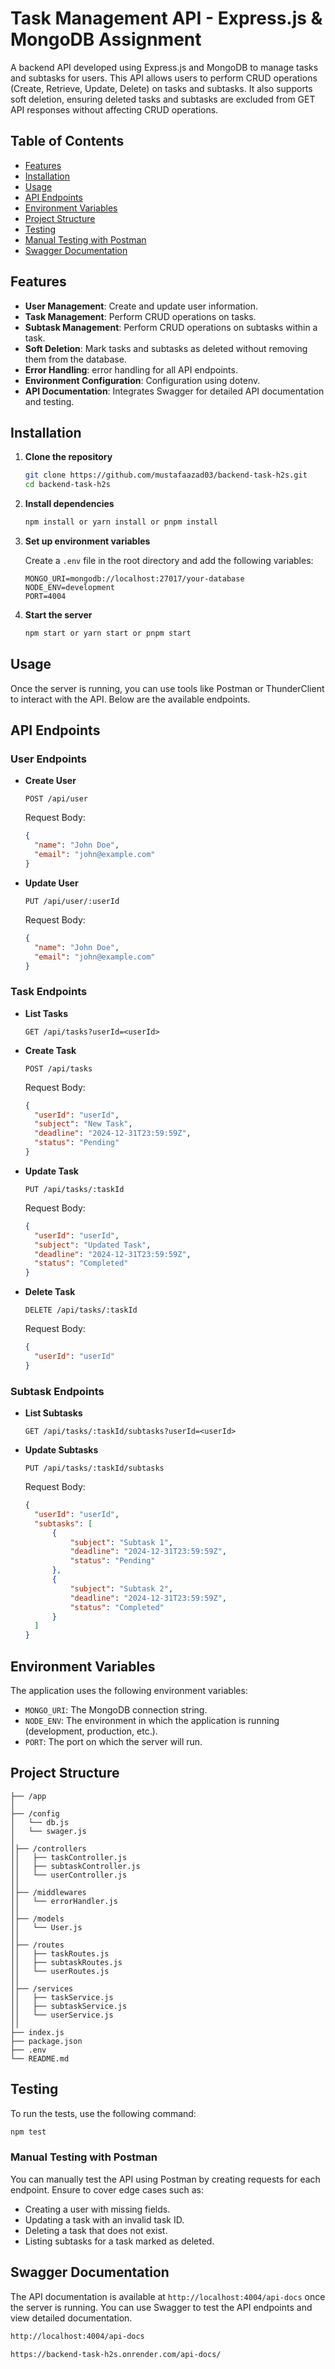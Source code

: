 # Task Management API - Express.js & MongoDB Assignment

A backend API developed using Express.js and MongoDB to manage tasks and subtasks for users. This API allows users to perform CRUD operations (Create, Retrieve, Update, Delete) on tasks and subtasks. It also supports soft deletion, ensuring deleted tasks and subtasks are excluded from GET API responses without affecting CRUD operations.

## Table of Contents

- [Features](#features)
- [Installation](#installation)
- [Usage](#usage)
- [API Endpoints](#api-endpoints)
- [Environment Variables](#environment-variables)
- [Project Structure](#project-structure)
- [Testing](#testing)
- [Manual Testing with Postman](#manual-testing-with-postman)
- [Swagger Documentation](#swagger-documentation)

## Features

- **User Management**: Create and update user information.
- **Task Management**: Perform CRUD operations on tasks.
- **Subtask Management**: Perform CRUD operations on subtasks within a task.
- **Soft Deletion**: Mark tasks and subtasks as deleted without removing them from the database.
- **Error Handling**: error handling for all API endpoints.
- **Environment Configuration**: Configuration using dotenv.
- **API Documentation**: Integrates Swagger for detailed API documentation and testing.

## Installation

1. **Clone the repository**

   ```bash
   git clone https://github.com/mustafaazad03/backend-task-h2s.git
   cd backend-task-h2s
   ```

2. **Install dependencies**

   ```bash
   npm install or yarn install or pnpm install
   ```

3. **Set up environment variables**

   Create a `.env` file in the root directory and add the following variables:

   ```
   MONGO_URI=mongodb://localhost:27017/your-database
   NODE_ENV=development
   PORT=4004
   ```

4. **Start the server**

   ```bash
   npm start or yarn start or pnpm start
   ```

## Usage

Once the server is running, you can use tools like Postman or ThunderClient to interact with the API. Below are the available endpoints.

## API Endpoints

### User Endpoints

- **Create User**

  ```
  POST /api/user
  ```

  Request Body:

  ```json
  {
  	"name": "John Doe",
  	"email": "john@example.com"
  }
  ```

- **Update User**

  ```
  PUT /api/user/:userId
  ```

  Request Body:

  ```json
  {
  	"name": "John Doe",
  	"email": "john@example.com"
  }
  ```

### Task Endpoints

- **List Tasks**

  ```
  GET /api/tasks?userId=<userId>
  ```

- **Create Task**

  ```
  POST /api/tasks
  ```

  Request Body:

  ```json
  {
  	"userId": "userId",
  	"subject": "New Task",
  	"deadline": "2024-12-31T23:59:59Z",
  	"status": "Pending"
  }
  ```

- **Update Task**

  ```
  PUT /api/tasks/:taskId
  ```

  Request Body:

  ```json
  {
  	"userId": "userId",
  	"subject": "Updated Task",
  	"deadline": "2024-12-31T23:59:59Z",
  	"status": "Completed"
  }
  ```

- **Delete Task**

  ```
  DELETE /api/tasks/:taskId
  ```

  Request Body:

  ```json
  {
  	"userId": "userId"
  }
  ```

### Subtask Endpoints

- **List Subtasks**

  ```
  GET /api/tasks/:taskId/subtasks?userId=<userId>
  ```

- **Update Subtasks**

  ```
  PUT /api/tasks/:taskId/subtasks
  ```

  Request Body:

  ```json
  {
  	"userId": "userId",
  	"subtasks": [
  		{
  			"subject": "Subtask 1",
  			"deadline": "2024-12-31T23:59:59Z",
  			"status": "Pending"
  		},
  		{
  			"subject": "Subtask 2",
  			"deadline": "2024-12-31T23:59:59Z",
  			"status": "Completed"
  		}
  	]
  }
  ```

## Environment Variables

The application uses the following environment variables:

- `MONGO_URI`: The MongoDB connection string.
- `NODE_ENV`: The environment in which the application is running (development, production, etc.).
- `PORT`: The port on which the server will run.

## Project Structure

```
├── /app
│
├── /config
│   └── db.js
│   └── swager.js
│
│├── /controllers
││   ├── taskController.js
││   ├── subtaskController.js
││   └── userController.js
││
│├── /middlewares
││   └── errorHandler.js
││
│├── /models
││   └── User.js
││
│├── /routes
││   ├── taskRoutes.js
││   ├── subtaskRoutes.js
││   └── userRoutes.js
││
│├── /services
││   ├── taskService.js
││   ├── subtaskService.js
││   └── userService.js
││
├── index.js
├── package.json
├── .env
└── README.md
```

## Testing

To run the tests, use the following command:

```bash
npm test
```

### Manual Testing with Postman

You can manually test the API using Postman by creating requests for each endpoint. Ensure to cover edge cases such as:

- Creating a user with missing fields.
- Updating a task with an invalid task ID.
- Deleting a task that does not exist.
- Listing subtasks for a task marked as deleted.

## Swagger Documentation

The API documentation is available at `http://localhost:4004/api-docs` once the server is running. You can use Swagger to test the API endpoints and view detailed documentation.

```bash
http://localhost:4004/api-docs
```
```bash
https://backend-task-h2s.onrender.com/api-docs/
```
